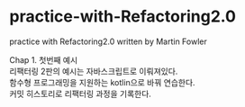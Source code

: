 # practice-with-Refactoring2.0
practice with Refactoring2.0 written by Martin Fowler

Chap 1. 첫번째 예시<br>
리팩터링 2판의 예시는 자바스크립트로 이뤄져있다.<br>
함수형 프로그래밍을 지원하는 kotlin으로 바꿔 연습한다.<br>
커밋 히스토리로 리팩터링 과정을 기록한다.<br>
